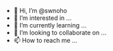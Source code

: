 - 👋 Hi, I’m @swnoho
- 👀 I’m interested in ...
- 🌱 I’m currently learning ...
- 💞️ I’m looking to collaborate on ...
- 📫 How to reach me ...

<!---
swnoho/swnoho is a ✨ special ✨ repository because its `README.md` (this file) appears on your GitHub profile.
You can click the Preview link to take a look at your changes.
--->
